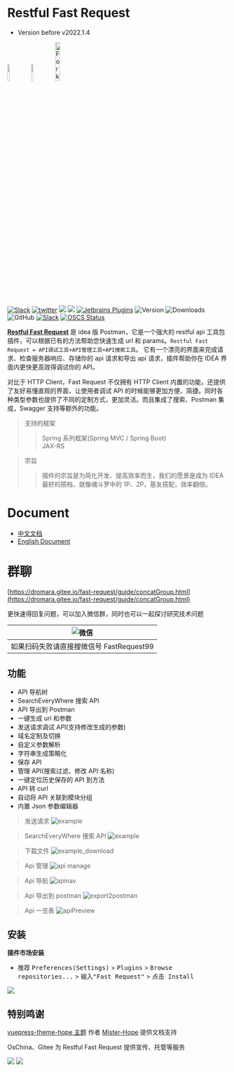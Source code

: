 # Restful Fast Request

- Version before v2022.1.4

<a href="https://www.jetbrains.com"><img src="https://resources.jetbrains.com/storage/products/company/brand/logos/jb_beam.svg" width = "10%" /></a>
<a href="https://www.jetbrains.com/idea"><img src="https://resources.jetbrains.com/storage/products/company/brand/logos/IntelliJ_IDEA_icon.svg" width = "10%" /></a>
<a href='https://gitee.com/dromara/fast-request'><img src='https://gitee.com/dromara/fast-request/widgets/widget_3.svg' width = "15%" alt='Fork me on Gitee'></img></a>

[![Slack](https://img.shields.io/static/v1?label=Slack&message=Restful-Fast-Request&logo=slack&color=38B580)](https://join.slack.com/t/restfulfastrequest/shared_invite/zt-1we57vum8-TALhTHI2uNmPF2bx1NDyWw)
[![twitter](https://img.shields.io/static/v1?label=Twitter&message=FastRequest666&logo=twitter&color=FC8D34)](https://twitter.com/FastRequest666)
[![](https://badgen.net/badge/Github/fast-request/21D789?icon=github)](https://github.com/dromara/fast-request)
[![](https://img.shields.io/static/v1?label=Gitee&message=fast-request&color=FF318C&logo=gitee)](https://gitee.com/dromara/fast-request)
[![Jetbrains Plugins][plugin-img]][plugin]
![Version](https://img.shields.io/jetbrains/plugin/v/16988?logo=IntelliJ%20IDEA)
![Downloads](https://img.shields.io/jetbrains/plugin/d/16988?color=FE2857)
![GitHub](https://img.shields.io/github/license/dromara/fast-request?color=087CFA)
[![Slack](https://img.shields.io/badge/Slack-%23Fast--Request-DD1265?logo=Slack)](https://fastrequest.slack.com)
[![OSCS Status](https://www.oscs1024.com/platform/badge/dromara/fast-request.svg?size=small)](https://www.oscs1024.com/project/dromara/fast-request?ref=badge_small)

[**Restful Fast Request**](https://plugins.jetbrains.com/plugin/16988-fast-request) 是 idea 版 Postman，它是一个强大的 restful api 工具包插件，可以根据已有的方法帮助您快速生成 url 和 params。`Restful Fast Request = API调试工具+API管理工具+API搜索工具`。
它有一个漂亮的界面来完成请求、检查服务器响应、存储你的 api 请求和导出 api 请求，插件帮助你在 IDEA 界面内更快更高效得调试你的 API。

对比于 HTTP Client，Fast Request 不仅拥有 HTTP Client 内置的功能，还提供了友好易懂直观的界面，让使用者调试 API 的时候能够更加方便、简捷。同时各种类型参数也提供了不同的定制方式，更加灵活。而且集成了搜索、Postman 集成，Swagger 支持等额外的功能。

> 支持的框架
>
> > Spring 系列框架(Spring MVC / Spring Boot)  
> > JAX-RS

> 宗旨
>
> > 插件的宗旨是为简化开发、提高效率而生，我们的愿景是成为 IDEA 最好的搭档，就像魂斗罗中的 1P、2P，基友搭配，效率翻倍。

# Document

- [中文文档](https://dromara.gitee.io/fast-request)
- [English Document](https://dromara.github.io/fast-request/en/)

# 群聊

[https://dromara.gitee.io/fast-request/guide/concatGroup.html](https://dromara.gitee.io/fast-request/guide/concatGroup.html)

更快速得回复问题，可以加入微信群，同时也可以一起探讨研究技术问题

| ![微信](./screenshot/wechatGroup.png)    |
| ---------------------------------------- |
| 如果扫码失败请直接搜微信号 FastRequest99 |

## 功能

- API 导航树
- SearchEveryWhere 搜索 API
- API 导出到 Postman
- 一键生成 url 和参数
- 发送请求调试 API(支持修改生成的参数)
- 域名定制及切换
- 自定义参数解析
- 字符串生成策略化
- 保存 API
- 管理 API(搜索过滤、修改 API 名称)
- 一键定位历史保存的 API 到方法
- API 转 curl
- 自动将 API 关联到模块分组
- 内置 Json 参数编辑器

> 发送请求
> ![example](./screenshot/example.gif)

> SearchEveryWhere 搜索 API
> ![example](./docs/.vuepress/public/img/searchEveryWhere.gif)

> 下载文件
> ![example_download](./screenshot/downloadFile.gif)

> Api 管理
> ![api manage](./screenshot/apis_hd.png)

> Api 导航
> ![apinav](./screenshot/apinav.gif)

> Api 导出到 postman
> ![export2postman](./docs/.vuepress/public/img/export2postman.gif)

> Api 一览表
> ![apiPreview](./docs/.vuepress/public/img/apiPreview.gif)

## 安装

**插件市场安装**

- 推荐 <kbd>Preferences(Settings)</kbd> > <kbd>Plugins</kbd> > <kbd>Browse repositories...</kbd> > <kbd>输入"Fast
  Request"</kbd> > <kbd>点击 Install</kbd>

![](./screenshot/download.png)

[latest-release]: https://github.com/dromara/fast-request/releases/latest
[plugin]: https://plugins.jetbrains.com/plugin/16988
[plugin-img]: https://img.shields.io/badge/plugin-Restful_Fast_Request-x.svg?logo=IntelliJ%20IDEA

## 特别鸣谢

[vuepress-theme-hope 主题](https://vuepress-theme-hope.github.io/v2/) 作者 [Mister-Hope](https://github.com/Mister-Hope) 提供文档支持

OsChina、Gitee 为 Restful Fast Request 提供宣传、托管等服务

[![](./screenshot/org/gitee.svg)](https://gitee.com)
[![](./screenshot/org/OSChina.svg)](https://www.oschina.net)

